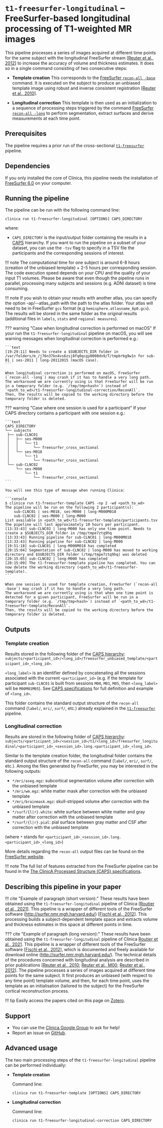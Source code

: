 <!-- markdownlint-disable MD046-->
# `t1-freesurfer-longitudinal` – FreeSurfer-based longitudinal processing of T1-weighted MR images

This pipeline processes a series of images acquired at different time points for the same subject with the longitudinal FreeSurfer stream
[[Reuter et al., 2012](http://dx.doi.org/10.1016/j.neuroimage.2012.02.084)]
to increase the accuracy of volume and thickness estimates.
It does so in a single command consisting of two consecutive steps:

- **Template creation** This corresponds to the
[FreeSurfer `recon-all -base`](https://surfer.nmr.mgh.harvard.edu/fswiki/LongitudinalProcessing)
command.
It is executed on the subject to produce an unbiased template image using robust and
inverse consistent registration
[[Reuter et al., 2010](http://dx.doi.org/10.1016/j.neuroimage.2010.07.020)].

- **Longitudinal correction** This template is then used as an initialization to a sequence of processing steps triggered by the command
[FreeSurfer `recon-all -long`](https://surfer.nmr.mgh.harvard.edu/fswiki/LongitudinalProcessing)
to perform segmentation, extract surfaces and derive measurements at each time point.

## Prerequisites

The pipeline requires a prior run of the cross-sectional [`t1-freesurfer`](../T1_FreeSurfer) pipeline.

## Dependencies

If you only installed the core of Clinica, this pipeline needs the installation of [FreeSurfer 6.0](../Software/Third-party.md#freesurfer) on your computer.

## Running the pipeline

The pipeline can be run with the following command line:

```Text
clinica run t1-freesurfer-longitudinal [OPTIONS] CAPS_DIRECTORY 
```

where:

- `CAPS_DIRECTORY` is the input/output folder containing the results in a [CAPS](../../CAPS/Introduction) hierarchy.
If you want to run the pipeline on a subset of your dataset, you can use the `-tsv` flag to specify in a TSV file the participants and the corresponding sessions of interest.

!!! note
    The computational time for one subject is around 6-8 hours (creation of the unbiased template) + 2-5 hours per corresponding session.
    The code execution speed depends on your CPU and the quality of your input T1 volumes.
    Please be aware that even though the pipeline runs in parallel, processing many subjects and sessions (e.g. ADNI dataset) is time consuming.

!!! note
    If you wish to obtain your results with another atlas, you can specify the option -ap/--atlas_path with the path to the atlas folder. Your atlas will need to be in FreeSurfer `gcs` format (e.g `hemisphere.atlasname_6p0.gcs`). The results will be stored in the same folder as the original results (additional files in `labels`, `stats` and `regional measures`).

??? warning "Case when longitudinal correction is performed on macOS"
    If your run the `t1-freesurfer-longitudinal` pipeline on macOS, you will see warning messages when longitudinal correction is performed e.g.:

    ```text
    [19:29:11] Needs to create a $SUBJECTS_DIR folder in /var/folders/m_/j76n37kn4vs6zsj8fq0qcgy0000dn9/T/tmpbrbg9w1n for sub-01 | ses-2011 | long-20112015 (macOS case).
    ```

    When longitudinal correction is performed on macOS, FreeSurfer (`recon-all -long`) may crash if it has to handle a very long path.
    The workaround we are currently using is that FreeSurfer will be run in a temporary folder (e.g. `/tmp/tmp<hash>`) instead of `<path_to_wd>/t1-freesurfer-longitudinal-correction/ReconAll`.
    Then, the results will be copied to the working directory before the temporary folder is deleted.

??? warning "Case where one session is used for a participant"
    If your CAPS directory contains a participant with one session e.g.:

    ```text
    CAPS_DIRECTORY
    └── subjects
     ├── sub-CLNC01
     │   ├── ses-M000
     │   │   └── t1
     │   │       └── freesurfer_cross_sectional
     │   └── ses-M018
     │       └── t1
     │           └── freesurfer_cross_sectional
     └── sub-CLNC02
         └── ses-M000
             └── t1
                 └── freesurfer_cross_sectional
    ```

    You will see this type of message when running Clinica:

    ```console
    $ clinica run t1-freesurfer-template CAPS -np 2 -wd <path_to_wd>
    The pipeline will be run on the following 2 participant(s):
        sub-CLNC01 | ses-M018, ses-M000 | long-M000M018
        sub-CLNC02 | ses-M000 | long-M000
    List available in <path_to_wd>/t1-freesurfer-template/participants.tsv
    The pipeline will last approximately 10 hours per participant.
    [13:33:43] sub-CLNC02 | long-M000 has only one time point. Needs to create a $SUBJECTS_DIR folder in /tmp/tmpe7ztq9hq
    [13:33:43] Running pipeline for sub-CLNC01 | long-M000M018
    [13:33:43] Running pipeline for sub-CLNC02 | long-M000
    [19:51:18] sub-CLNC01 | long-M000M018 has completed
    [20:15:04] Segmentation of sub-CLNC02 | long-M000 has moved to working directory and $SUBJECTS_DIR folder (/tmp/tmpe7ztq9hq) was deleted
    [20:15:05] sub-CLNC02 | long-M000 has completed
    [20:15:09] The t1-freesurfer-template pipeline has completed. You can now delete the working directory (<path_to_wd>/t1-freesurfer-template).
    ```

    When one session is used for template creation, FreeSurfer (`recon-all -base`) may crash if it has to handle a very long path.
    The workaround we are currently using is that when one time point is detected for a given participant, FreeSurfer will be run in a temporary folder (e.g. `/tmp/tmp<hash>`) instead of `<path_to_wd>/t1-freesurfer-template/ReconAll`.
    Then, the results will be copied to the working directory before the temporary folder is deleted.

## Outputs

### Template creation

Results stored in the following folder of the
[CAPS hierarchy](../../CAPS/Specifications/#t1-freesurfer-longitudinal-freesurfer-based-longitudinal-processing-of-t1-weighted-mr-images):
`subjects/<participant_id>/<long_id>/freesurfer_unbiased_template/<participant_id>_<long_id>`.

`<long_label>` is an identifier defined by concatenating all the sessions associated with the current `<participant_id>` (e.g. if the template for participant `sub-CLNC01` is built from sessions `M00`, `M01`, `M05`, then `<long_label>` will be `M00M01M05`).
See [CAPS specifications](../../CAPS/Introduction/#subject-and-group-naming) for full definition and example of `<long_id>`.

This folder contains the standard output structure of the `recon-all` command (`label/`, `mri/`, `surf/`, etc.) already explained in the [`t1-freesurfer`](../T1_FreeSurfer) pipeline.

### Longitudinal correction

Results are stored in the following folder of
[CAPS hierarchy](../../CAPS/Specifications/#t1-freesurfer-longitudinal-freesurfer-based-longitudinal-processing-of-t1-weighted-mr-images):
`subjects/<participant_id>/<session_id>/t1/<long_id>/freesurfer_longitudinal/<participant_id>_<session_id>.long.<participant_id>_<long_id>`.

Similar to the template creation folder, the longitudinal folder contains the standard output structure of the `recon-all` command (`label/`, `mri/`, `surf/`, etc.).
Among the files generated by FreeSurfer, you may be interested in the following outputs:

- `*/mri/aseg.mgz`: subcortical segmentation volume after correction with the unbiased template
- `*/mri/wm.mgz`: white matter mask after correction with the unbiased template
- `*/mri/brainmask.mgz`: skull-stripped volume after correction with the unbiased template
- `*/surf/{l|r}.white`: white surface between white matter and gray matter after correction with the unbiased template
- `*/surf/{l|r}.pial`: pial surface between gray matter and CSF after correction with the unbiased template

(where `*` stands for `<participant_id>_<session_id>.long.<participant_id>_<long_id>`)

More details regarding the `recon-all` output files can be found on the [FreeSurfer website](https://surfer.nmr.mgh.harvard.edu/fswiki/ReconAllOutputFiles).

<!-- TODO: Add note regarding TSV files generated in this sub-section -->

!!! note
    The full list of features extracted from the FreeSurfer pipeline can be found in the
    [The ClinicA Processed Structure (CAPS) specifications](../../CAPS/Specifications/#t1-freesurfer-longitudinal-freesurfer-based-longitudinal-processing-of-t1-weighted-mr-images).

<!-- ## Visualization of the results

!!! note
    The visualization command is not available for the moment. Please come back later, this section will be updated ASAP. -->

## Describing this pipeline in your paper

!!! cite "Example of paragraph (short version):"
    These results have been obtained using the `t1-freesurfer-longitudinal` pipeline of Clinica
    [[Routier et al., 2021](https://doi.org/10.3389/fninf.2021.689675)].
    This pipeline is a wrapper of different tools of the FreeSurfer software
    (<http://surfer.nmr.mgh.harvard.edu/>)
    [[Fischl et al., 2012](http://dx.doi.org/10.1016/j.neuroimage.2012.01.021)].
    This processing builds a subject-dependent template space and
    extracts volume and thickness estimates in this space at different points in time.

??? cite "Example of paragraph (long version):"
    These results have been obtained using the `t1-freesurfer-longitudinal` pipeline of Clinica
    [Routier et al., 2021](https://doi.org/10.3389/fninf.2021.689675).
    This pipeline is a wrapper of different tools of the FreeSurfer software
    [[Fischl et al., 2012](http://dx.doi.org/10.1016/j.neuroimage.2012.01.021)],
    which is documented and freely available for download online (<http://surfer.nmr.mgh.harvard.edu/>).
    The technical details of the procedures concerned with longitudinal analysis are described in prior publications
    [[Reuter et al., 2010](https://doi.org/10.1016/j.neuroimage.2010.07.020);
    [Reuter et al., M00](http://dx.doi.org/10.1016/j.neuroimage.M00.02.076);
    [Reuter et al., 2012](http://dx.doi.org/10.1016/j.neuroimage.2012.02.084)].
    The pipeline processes a series of images acquired at different time points for the same subject.
    It first produces an unbiased (with respect to any time point) template volume, and then, for each time point, uses the template as an initialisation (tailored to the subject) for the FreeSurfer cortical reconstruction process.

!!! tip
    Easily access the papers cited on this page on [Zotero](https://www.zotero.org/groups/2240070/clinica_aramislab/items/collectionKey/GHAXT4R5).

## Support

- You can use the [Clinica Google Group](https://groups.google.com/forum/#!forum/clinica-user) to ask for help!
- Report an issue on [GitHub](https://github.com/aramis-lab/clinica/issues).

## Advanced usage

The two main processing steps of the `t1-freesurfer-longitudinal` pipeline can be performed individually:

- **Template creation**

    Command line:

    ```Text
    clinica run t1-freesurfer-template [OPTIONS] CAPS_DIRECTORY
    ```

- **Longitudinal correction**

    Command line:

    ```Text
    clinica run t1-freesurfer-longitudinal-correction CAPS_DIRECTORY
    ```
